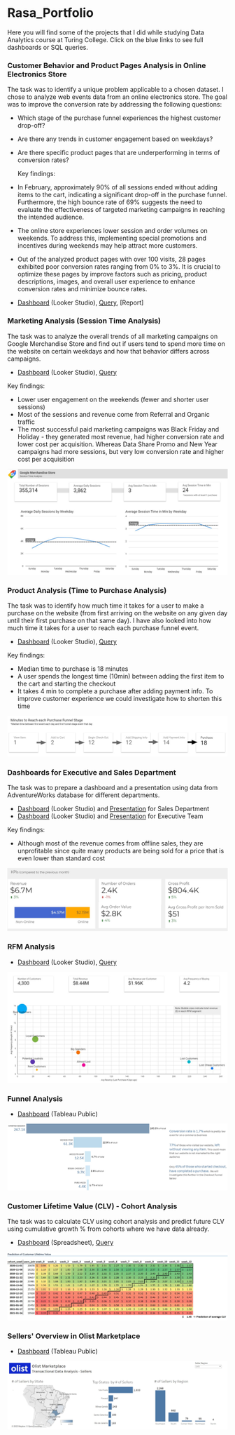 # Rasa_Portfolio 

Here you will find some of the projects that I did while studying Data Analytics course at Turing College. 
Click on the blue links to see full dashboards or SQL queries.

### Customer Behavior and Product Pages Analysis in Online Electronics Store

The task was to identify a unique problem applicable to a chosen dataset. I chose to analyze web events data from an online electronics store. The goal was to improve the conversion rate by addressing the following questions:

- Which stage of the purchase funnel experiences the highest customer drop-off?
- Are there any trends in customer engagement based on weekdays?
- Are there specific product pages that are underperforming in terms of conversion rates?

  Key findings:
- In February, approximately 90% of all sessions ended without adding items to the cart, indicating a significant drop-off in the purchase funnel. Furthermore, the high bounce rate of 69% suggests the need to evaluate the effectiveness of targeted marketing campaigns in reaching the intended audience.
- The online store experiences lower session and order volumes on weekends. To address this, implementing special promotions and incentives during weekends may help attract more customers.
- Out of the analyzed product pages with over 100 visits, 28 pages exhibited poor conversion rates ranging from 0% to 3%. It is crucial to optimize these pages by improve factors such as pricing, product descriptions, images, and overall user experience to enhance conversion rates and minimize bounce rates.

- [Dashboard](https://lookerstudio.google.com/s/ubvAaCiCxQg) (Looker Studio), [Query](https://github.com/rasmat001/Rasa_Portfolio/blob/main/queries/capstone_project.sql), [Report]

### Marketing Analysis (Session Time Analysis)

The task was to analyze the overall trends of all marketing campaigns on Google Merchandise Store and find out if users tend to spend more time on the website on certain weekdays and how that behavior differs across campaigns.

- [Dashboard](https://lookerstudio.google.com/reporting/ae97231a-987f-4a40-8bf5-b33b7ca753a3) (Looker Studio), [Query](https://github.com/rasmat001/Rasa_Portfolio/blob/main/queries/Session%20Time%20Analysis%20(Marketing).sql)

Key findings:
- Lower user engagement on the weekends (fewer and shorter user sessions)
- Most of the sessions and revenue come from Referral and Organic traffic 
- The most successful paid marketing campaigns was Black Friday and Holiday - they generated most revenue, had higher conversion rate and lower cost per acquisition. Whereas Data Share Promo and New Year campaigns had more sessions, but very low conversion rate and higher cost per acquisition

![](/images/session_time_analysis.jpg)

### Product Analysis (Time to Purchase Analysis)

The task was to identify how much time it takes for a user to make a purchase on the website (from first arriving on the website on any given day until their first purchase on that same day). I have also looked into how much time it takes for a user to reach each purchase funnel event.

- [Dashboard](https://lookerstudio.google.com/s/oy-xRp5uNXs) (Looker Studio), [Query](https://github.com/rasmat001/Rasa_Portfolio/blob/main/queries/Time%20to%20Purchase%20(Product).sql)

Key findings:
- Median time to purchase is 18 minutes
- A user spends the longest time (10min) between adding the first item to the cart and starting the checkout
- It takes 4 min to complete a purchase after adding payment info. To improve customer experience we could investigate how to shorten this time

![](/images/time_to_purchase_funnel.jpg)

### Dashboards for Executive and Sales Department

The task was to prepare a dashboard and a presentation using data from AdventureWorks database for different departments.

- [Dashboard](https://lookerstudio.google.com/s/ry1_TWDoRjI) (Looker Studio) and [Presentation](https://1drv.ms/p/s!AmmVG-hGs2YDgT-zzXHP13f_mRfT?e=DJN9YC) for Sales Department
- [Dashboard](https://lookerstudio.google.com/s/pmKR2tVlIRY) (Looker Studio) and [Presentation](https://onedrive.live.com/view.aspx?resid=366B346E81B9569!188&ithint=file%2cpptx&authkey=!AGj3gx7Xq0UnyNs) for Executive Team

Key findings:
- Although most of the revenue comes from offline sales, they are unprofitable since quite many products are being sold for a price that is even lower than standard cost

![](/images/executive_kpi.jpg)
### RFM Analysis

- [Dashboard](https://lookerstudio.google.com/s/s_8Jv3YrPbs) (Looker Studio), [Query](https://github.com/rasmat001/Rasa_Portfolio/blob/main/queries/RFM%20analysis.sql)

![](/images/RFM.jpg)

### Funnel Analysis

- [Dashboard](https://public.tableau.com/views/FunnelAnalysis_16838888475930/FunnelAnalysis?:language=en-US&publish=yes&:display_count=n&:origin=viz_share_link) (Tableau Public) 

![](/images/Funnel_Analysis.jpg)

### Customer Lifetime Value (CLV) - Cohort Analysis

The task was to calculate CLV using cohort analysis and predict future CLV using cumulative growth % from cohorts where we have data already.
- [Dashboard](https://1drv.ms/x/s!AmmVG-hGs2YDgXRoJqFjD3JOybwE?e=IIOq67) (Spreadsheet), [Query](https://github.com/rasmat001/Rasa_Portfolio/blob/main/queries/CLV%20(cohort).sql)

![](/images/cohort_clv.jpg)

### Sellers' Overview in Olist Marketplace

- [Dashboard](https://public.tableau.com/views/Olist-Sellers/Sellers?:language=en-US&publish=yes&:display_count=n&:origin=viz_share_link) (Tableau Public) 

![](/images/olist_sellers.jpg)



